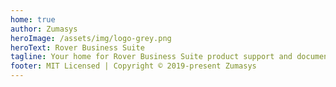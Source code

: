 ```yaml
---
home: true
author: Zumasys
heroImage: /assets/img/logo-grey.png
heroText: Rover Business Suite
tagline: Your home for Rover Business Suite product support and documentation.
footer: MIT Licensed | Copyright © 2019-present Zumasys
---
```


<HomeFeatures />
